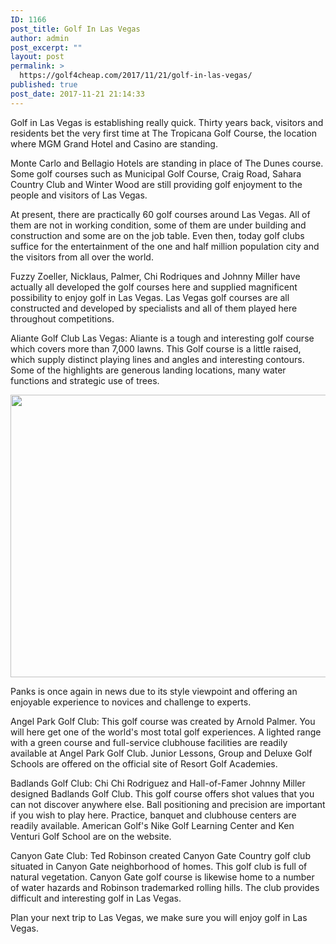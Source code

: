 ```yaml
---
ID: 1166
post_title: Golf In Las Vegas
author: admin
post_excerpt: ""
layout: post
permalink: >
  https://golf4cheap.com/2017/11/21/golf-in-las-vegas/
published: true
post_date: 2017-11-21 21:14:33
---
```

Golf in Las Vegas is establishing really quick. Thirty years back, visitors and residents bet the very first time at The Tropicana Golf Course, the location where MGM Grand Hotel and Casino are standing.

Monte Carlo and Bellagio Hotels are standing in place of The Dunes course. Some golf courses such as Municipal Golf Course, Craig Road, Sahara Country Club and Winter Wood are still providing golf enjoyment to the people and visitors of Las Vegas.

At present, there are practically 60 golf courses around Las Vegas. All of them are not in working condition, some of them are under building and construction and some are on the job table. Even then, today golf clubs suffice for the entertainment of the one and half million population city and the visitors from all over the world.

Fuzzy Zoeller, Nicklaus, Palmer, Chi Rodriques and Johnny Miller have actually all developed the golf courses here and supplied magnificent possibility to enjoy golf in Las Vegas. Las Vegas golf courses are all constructed and developed by specialists and all of them played here throughout competitions.

Aliante Golf Club Las Vegas:
Aliante is a tough and interesting golf course which covers more than 7,000 lawns. This Golf course is a little raised, which supply distinct playing lines and angles and interesting contours. Some of the highlights are generous landing locations, many water functions and strategic use of trees.

<img src="https://pixabay.com/get/ee3db6072af21c2ad65a5854e5484090e672e1c818b4104097f9c47ea0e5_640.jpg" width="640" height="452" />

Panks is once again in news due to its style viewpoint and offering an enjoyable experience to novices and challenge to experts.

Angel Park Golf Club:
This golf course was created by Arnold Palmer. You will here get one of the world's most total golf experiences. A lighted range with a green course and full-service clubhouse facilities are readily available at Angel Park Golf Club. Junior Lessons, Group and Deluxe Golf Schools are offered on the official site of Resort Golf Academies.

Badlands Golf Club:
Chi Chi Rodriguez and Hall-of-Famer Johnny Miller designed Badlands Golf Club. This golf course offers shot values that you can not discover anywhere else. Ball positioning and precision are important if you wish to play here. Practice, banquet and clubhouse centers are readily available. American Golf's Nike Golf Learning Center and Ken Venturi Golf School are on the website.

Canyon Gate Club:
Ted Robinson created Canyon Gate Country golf club situated in Canyon Gate neighborhood of homes. This golf club is full of natural vegetation. Canyon Gate golf course is likewise home to a number of water hazards and Robinson trademarked rolling hills. The club provides difficult and interesting golf in Las Vegas.

Plan your next trip to Las Vegas, we make sure you will enjoy golf in Las Vegas.